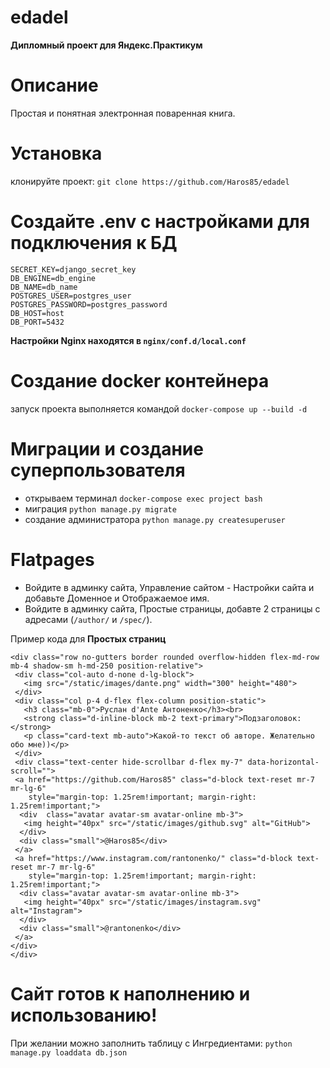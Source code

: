 # edadel
**Дипломный проект для Яндекс.Практикум**

# Описание
Простая и понятная электронная поваренная книга.

# Установка
клонируйте проект:
`git clone https://github.com/Haros85/edadel`

# Создайте .env с настройками для подключения к БД
```
SECRET_KEY=django_secret_key
DB_ENGINE=db_engine
DB_NAME=db_name
POSTGRES_USER=postgres_user
POSTGRES_PASSWORD=postgres_password
DB_HOST=host
DB_PORT=5432
```
**Настройки Nginx находятся в `nginx/conf.d/local.conf`**

# Создание docker контейнера
запуск проекта выполняется командой `docker-compose up --build -d`

# Миграции и создание суперпользователя
 - открываем терминал `docker-compose exec project bash`
 - миграция `python manage.py migrate`
 - создание администратора `python manage.py createsuperuser`

# Flatpages
 - Войдите в админку сайта, Управление сайтом - Настройки сайта и добавьте Доменное и Отображаемое имя.
 - Войдите в админку сайта, Простые страницы, добавте 2 страницы с адресами (`/author/` и `/spec/`).

Пример кода для **Простых страниц**
```
<div class="row no-gutters border rounded overflow-hidden flex-md-row mb-4 shadow-sm h-md-250 position-relative">
 <div class="col-auto d-none d-lg-block">
   <img src="/static/images/dante.png" width="300" height="480">
 </div>
 <div class="col p-4 d-flex flex-column position-static">
   <h3 class="mb-0">Руслан d'Ante Антоненко</h3><br>
   <strong class="d-inline-block mb-2 text-primary">Подзаголовок:</strong>
   <p class="card-text mb-auto">Какой-то текст об авторе. Желательно обо мне))</p>
 </div>
 <div class="text-center hide-scrollbar d-flex my-7" data-horizontal-scroll="">
 <a href="https://github.com/Haros85" class="d-block text-reset mr-7 mr-lg-6" 
    style="margin-top: 1.25rem!important; margin-right: 1.25rem!important;">
  <div  class="avatar avatar-sm avatar-online mb-3">
   <img height="40px" src="/static/images/github.svg" alt="GitHub">
  </div>
  <div class="small">@Haros85</div>
 </a>
 <a href="https://www.instagram.com/rantonenko/" class="d-block text-reset mr-7 mr-lg-6"
    style="margin-top: 1.25rem!important; margin-right: 1.25rem!important;">
  <div class="avatar avatar-sm avatar-online mb-3">
   <img height="40px" src="/static/images/instagram.svg" alt="Instagram">
  </div>
  <div class="small">@rantonenko</div>
 </a>
</div>
</div>
```

# Сайт готов к наполнению и использованию!
При желании можно заполнить таблицу с Ингредиентами:
```python manage.py loaddata db.json```
